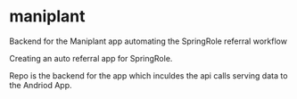 # maniplant
Backend for the Maniplant app automating the SpringRole referral workflow

Creating an auto referral app for SpringRole.

Repo is the backend for the app which inculdes the api calls serving data to the Andriod App.
